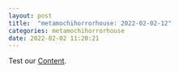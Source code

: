```yaml
---
layout: post
title:  "metamochihorrorhouse: 2022-02-02-12"
categories: metamochihorrorhouse
date: 2022-02-02 11:20:21
---
```

Test our [Content](https://github.com/HappyMaki/metamochihorrorhouse-Releases/releases/download/2022-02-02-12/metamochihorrorhouse_2022-02-02-12.zip).

